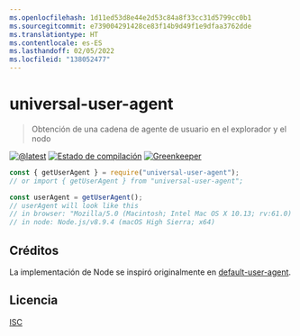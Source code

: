 ```yaml
---
ms.openlocfilehash: 1d11ed53d8e44e2d53c84a8f33cc31d5799cc0b1
ms.sourcegitcommit: e739004291428ce83f14b9d49f1e9dfaa3762dde
ms.translationtype: HT
ms.contentlocale: es-ES
ms.lasthandoff: 02/05/2022
ms.locfileid: "138052477"
---
```

# <a name="universal-user-agent"></a>universal-user-agent

> Obtención de una cadena de agente de usuario en el explorador y el nodo

[![@latest](https://img.shields.io/npm/v/universal-user-agent.svg)](https://www.npmjs.com/package/universal-user-agent)
[![Estado de compilación](https://github.com/gr2m/universal-user-agent/workflows/Test/badge.svg)](https://github.com/gr2m/universal-user-agent/actions?query=workflow%3ATest+branch%3Amaster)
[![Greenkeeper](https://badges.greenkeeper.io/gr2m/universal-user-agent.svg)](https://greenkeeper.io/)

```js
const { getUserAgent } = require("universal-user-agent");
// or import { getUserAgent } from "universal-user-agent";

const userAgent = getUserAgent();
// userAgent will look like this
// in browser: "Mozilla/5.0 (Macintosh; Intel Mac OS X 10.13; rv:61.0) Gecko/20100101 Firefox/61.0"
// in node: Node.js/v8.9.4 (macOS High Sierra; x64)
```

## <a name="credits"></a>Créditos

La implementación de Node se inspiró originalmente en [default-user-agent](https://www.npmjs.com/package/default-user-agent).

## <a name="license"></a>Licencia

[ISC](LICENSE.md)
